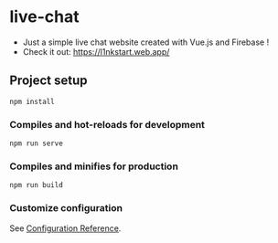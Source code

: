 # live-chat
- Just a simple live chat website created with Vue.js and Firebase !
- Check it out: https://l1nkstart.web.app/



## Project setup
```
npm install
```

### Compiles and hot-reloads for development
```
npm run serve
```

### Compiles and minifies for production
```
npm run build
```

### Customize configuration
See [Configuration Reference](https://cli.vuejs.org/config/).
